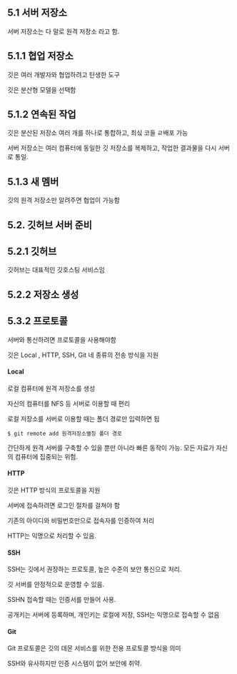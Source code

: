 ## 5.1 서버 저장소

서버 저장소는 다 말로 원격 저장소 라고 함. 

## 5.1.1 협업 저장소

깃은 여러 개발자와 협업하려고 탄생한 도구

깃은 분산형 모델을 선택함

## 5.1.2 연속된 작업

깃은 분산된 저장소 여러 개를 하나로 통합하고, 최싴 코들 ㄹ배포 가능

서버 저장소는 여러 컴퓨터에 동일한 깃 저장소를 복제하고, 작업한 결과물을 다시 서버로 통일.

## 5.1.3 새 멤버

깃의 원격 저장소만 알려주면 협업이 가능함

## 5.2. 깃허브 서버 준비

## 5.2.1 깃허브

깃허브는 대표적인 깃호스팅 서비스임

## 5.2.2 저장소 생성

## 5.3.2 프로토콜

서버와 통신하려면 프로토콜을 사용해야함

깃은 Local , HTTP, SSH, Git 네 종류의 전송 방식을 지원

#### Local

로컬 컴퓨터에 원격 저장소를 생성

자신의 컴퓨터를 NFS 등 서버로 이용할 때 편리

로컬 저장소를 서버로 이용할 때는 폴더 경로만 입력하면 됩

```
$ git remote add 원격저장소별칭 폴더 경로
```

간단하게 원격 서버를 구축할 수 있을 뿐만 아니라 빠른 동작이 가능. 모든 자료가 자신의 컴퓨터에 집중되는 위험.

#### HTTP

깃은 HTTP 방식의 프로토콜을 지원

서버에 접속하려면 로그인 절차를 걸쳐야 함

기존의 아이디와 비밀번호만으로 접속자를 인증하여 처리

HTTP는 익명으로 처리할 수 있음. 

#### SSH

SSH는 깃에서 권장하는 프로토콜, 높은 수준의 보안 통신으로 처리. 

깃 서버를 안정적으로 운영할 수 있음.

SSHN 접속할 때는 인증서를 만들어 사용.

공개키는 서버에 등록하며, 개인키는 로컬에 저장, SSH는 익명으로 접속할 수 없음

#### Git

Git 프로토콜은 깃의 데몬 서비스를 위한 전용 프로토콜 방식을 의미

SSH와 유사하지만 인증 시스템이 없어 보안에 취약.

